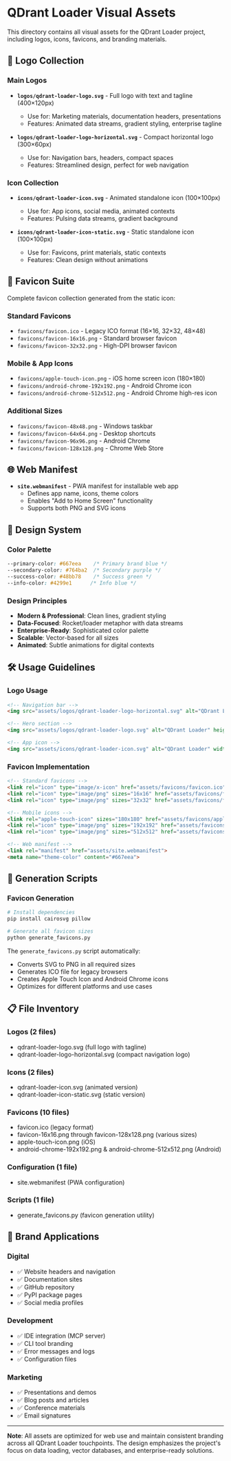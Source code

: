 # QDrant Loader Visual Assets

This directory contains all visual assets for the QDrant Loader project, including logos, icons, favicons, and branding materials.

## 🎨 **Logo Collection**

### Main Logos

- **`logos/qdrant-loader-logo.svg`** - Full logo with text and tagline (400×120px)
  - Use for: Marketing materials, documentation headers, presentations
  - Features: Animated data streams, gradient styling, enterprise tagline

- **`logos/qdrant-loader-logo-horizontal.svg`** - Compact horizontal logo (300×60px)
  - Use for: Navigation bars, headers, compact spaces
  - Features: Streamlined design, perfect for web navigation

### Icon Collection

- **`icons/qdrant-loader-icon.svg`** - Animated standalone icon (100×100px)
  - Use for: App icons, social media, animated contexts
  - Features: Pulsing data streams, gradient background

- **`icons/qdrant-loader-icon-static.svg`** - Static standalone icon (100×100px)
  - Use for: Favicons, print materials, static contexts
  - Features: Clean design without animations

## 📱 **Favicon Suite**

Complete favicon collection generated from the static icon:

### Standard Favicons

- `favicons/favicon.ico` - Legacy ICO format (16×16, 32×32, 48×48)
- `favicons/favicon-16x16.png` - Standard browser favicon
- `favicons/favicon-32x32.png` - High-DPI browser favicon

### Mobile & App Icons

- `favicons/apple-touch-icon.png` - iOS home screen icon (180×180)
- `favicons/android-chrome-192x192.png` - Android Chrome icon
- `favicons/android-chrome-512x512.png` - Android Chrome high-res icon

### Additional Sizes

- `favicons/favicon-48x48.png` - Windows taskbar
- `favicons/favicon-64x64.png` - Desktop shortcuts
- `favicons/favicon-96x96.png` - Android Chrome
- `favicons/favicon-128x128.png` - Chrome Web Store

## 🌐 **Web Manifest**

- **`site.webmanifest`** - PWA manifest for installable web app
  - Defines app name, icons, theme colors
  - Enables "Add to Home Screen" functionality
  - Supports both PNG and SVG icons

## 🎨 **Design System**

### Color Palette

```css
--primary-color: #667eea    /* Primary brand blue */
--secondary-color: #764ba2  /* Secondary purple */
--success-color: #48bb78    /* Success green */
--info-color: #4299e1      /* Info blue */
```

### Design Principles

- **Modern & Professional**: Clean lines, gradient styling
- **Data-Focused**: Rocket/loader metaphor with data streams
- **Enterprise-Ready**: Sophisticated color palette
- **Scalable**: Vector-based for all sizes
- **Animated**: Subtle animations for digital contexts

## 🛠️ **Usage Guidelines**

### Logo Usage

```html
<!-- Navigation bar -->
<img src="assets/logos/qdrant-loader-logo-horizontal.svg" alt="QDrant Loader" height="40">

<!-- Hero section -->
<img src="assets/logos/qdrant-loader-logo.svg" alt="QDrant Loader" height="120">

<!-- App icon -->
<img src="assets/icons/qdrant-loader-icon.svg" alt="QDrant Loader" width="64" height="64">
```

### Favicon Implementation

```html
<!-- Standard favicons -->
<link rel="icon" type="image/x-icon" href="assets/favicons/favicon.ico">
<link rel="icon" type="image/png" sizes="16x16" href="assets/favicons/favicon-16x16.png">
<link rel="icon" type="image/png" sizes="32x32" href="assets/favicons/favicon-32x32.png">

<!-- Mobile icons -->
<link rel="apple-touch-icon" sizes="180x180" href="assets/favicons/apple-touch-icon.png">
<link rel="icon" type="image/png" sizes="192x192" href="assets/favicons/android-chrome-192x192.png">
<link rel="icon" type="image/png" sizes="512x512" href="assets/favicons/android-chrome-512x512.png">

<!-- Web manifest -->
<link rel="manifest" href="assets/site.webmanifest">
<meta name="theme-color" content="#667eea">
```

## 🔧 **Generation Scripts**

### Favicon Generation

```bash
# Install dependencies
pip install cairosvg pillow

# Generate all favicon sizes
python generate_favicons.py
```

The `generate_favicons.py` script automatically:

- Converts SVG to PNG in all required sizes
- Generates ICO file for legacy browsers
- Creates Apple Touch Icon and Android Chrome icons
- Optimizes for different platforms and use cases

## 📋 **File Inventory**

### Logos (2 files)

- qdrant-loader-logo.svg (full logo with tagline)
- qdrant-loader-logo-horizontal.svg (compact navigation logo)

### Icons (2 files)

- qdrant-loader-icon.svg (animated version)
- qdrant-loader-icon-static.svg (static version)

### Favicons (10 files)

- favicon.ico (legacy format)
- favicon-16x16.png through favicon-128x128.png (various sizes)
- apple-touch-icon.png (iOS)
- android-chrome-192x192.png & android-chrome-512x512.png (Android)

### Configuration (1 file)

- site.webmanifest (PWA configuration)

### Scripts (1 file)

- generate_favicons.py (favicon generation utility)

## 🎯 **Brand Applications**

### Digital

- ✅ Website headers and navigation
- ✅ Documentation sites
- ✅ GitHub repository
- ✅ PyPI package pages
- ✅ Social media profiles

### Development

- ✅ IDE integration (MCP server)
- ✅ CLI tool branding
- ✅ Error messages and logs
- ✅ Configuration files

### Marketing

- ✅ Presentations and demos
- ✅ Blog posts and articles
- ✅ Conference materials
- ✅ Email signatures

---

**Note**: All assets are optimized for web use and maintain consistent branding across all QDrant Loader touchpoints. The design emphasizes the project's focus on data loading, vector databases, and enterprise-ready solutions.
